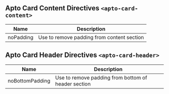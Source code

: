 ## Apto Card Content Directives `<apto-card-content>`
Name | Description
---- | -----------
noPadding | Use to remove padding from content section

## Apto Card Header Directives `<apto-card-header>`
Name | Description
---- | -----------
noBottomPadding | Use to remove padding from bottom of header section
